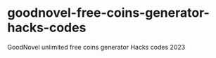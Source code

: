 # goodnovel-free-coins-generator-hacks-codes
GoodNovel unlimited free coins generator Hacks codes 2023
